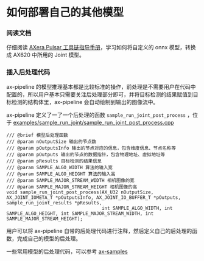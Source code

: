 # 如何部署自己的其他模型

### 阅读文档

仔细阅读 [AXera Pulsar 工具链指导手册](https://pulsar-docs.readthedocs.io/zh_CN/latest/index.html)，学习如何将自定义的 onnx 模型，转换成 AX620 中所用的 Joint 模型。

### 插入后处理代码
  
ax-pipeline 的模型推理基本都是比较标准的操作，前处理是不需要用户在代码中配置的，所以用户基本只需要关注后处理部分即可，并将目标检测的结果赋值到目标检测的结构体里，ax-pipeline 会自动绘制到输出的图像流中。

ax-pipeline 定义了一了一个后处理的函数 ```sample_run_joint_post_process``` ，位于 [examples/sample_run_joint/sample_run_joint_post_process.cpp](../examples/sample_run_joint/sample_run_joint_post_process.cpp)

```
/// @brief 模型后处理函数
/// @param nOutputSize 输出的节点数
/// @param pOutputsInfo 输出的节点对应的信息，包含维度信息、节点名称等
/// @param pOutputs 输出的节点的数据指针，包含物理地址、虚拟地址等
/// @param pResults 目标检测的结果信息
/// @param SAMPLE_ALGO_WIDTH 算法的输入宽
/// @param SAMPLE_ALGO_HEIGHT 算法的输入高
/// @param SAMPLE_MAJOR_STREAM_WIDTH 相机图像的宽
/// @param SAMPLE_MAJOR_STREAM_HEIGHT 相机图像的高
void sample_run_joint_post_process(AX_U32 nOutputSize, AX_JOINT_IOMETA_T *pOutputsInfo, AX_JOINT_IO_BUFFER_T *pOutputs, sample_run_joint_results *pResults,
                                   int SAMPLE_ALGO_WIDTH, int SAMPLE_ALGO_HEIGHT, int SAMPLE_MAJOR_STREAM_WIDTH, int SAMPLE_MAJOR_STREAM_HEIGHT);
```

用户可以将 ax-pipeline 自带的后处理代码进行注释，然后定义自己的后处理的函数，完成自己的模型的后处理。

一些常用模型的后处理代码，可以参考 [ax-samples](https://github.com/AXERA-TECH/ax-samples)